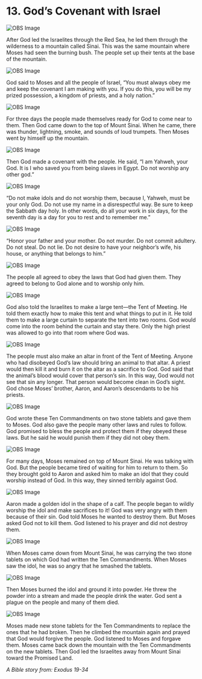 # 13. God’s Covenant with Israel

![OBS Image](https://cdn.door43.org/obs/jpg/360px/obs-en-13-01.jpg)

After God led the Israelites through the Red Sea, he led them through the wilderness to a mountain called Sinai. This was the same mountain where Moses had seen the burning bush. The people set up their tents at the base of the mountain.

![OBS Image](https://cdn.door43.org/obs/jpg/360px/obs-en-13-02.jpg)

God said to Moses and all the people of Israel, “You must always obey me and keep the covenant I am making with you. If you do this, you will be my prized possession, a kingdom of priests, and a holy nation.”

![OBS Image](https://cdn.door43.org/obs/jpg/360px/obs-en-13-03.jpg)

For three days the people made themselves ready for God to come near to them. Then God came down to the top of Mount Sinai. When he came, there was thunder, lightning, smoke, and sounds of loud trumpets. Then Moses went by himself up the mountain.

![OBS Image](https://cdn.door43.org/obs/jpg/360px/obs-en-13-04.jpg)

Then God made a covenant with the people. He said, “I am Yahweh, your God. It is I who saved you from being slaves in Egypt. Do not worship any other god.”

![OBS Image](https://cdn.door43.org/obs/jpg/360px/obs-en-13-05.jpg)

“Do not make idols and do not worship them, because I, Yahweh, must be your only God. Do not use my name in a disrespectful way. Be sure to keep the Sabbath day holy. In other words, do all your work in six days, for the seventh day is a day for you to rest and to remember me.”

![OBS Image](https://cdn.door43.org/obs/jpg/360px/obs-en-13-06.jpg)

“Honor your father and your mother. Do not murder. Do not commit adultery. Do not steal. Do not lie. Do not desire to have your neighbor’s wife, his house, or anything that belongs to him.”

![OBS Image](https://cdn.door43.org/obs/jpg/360px/obs-en-13-07.jpg)

The people all agreed to obey the laws that God had given them. They agreed to belong to God alone and to worship only him.

![OBS Image](https://cdn.door43.org/obs/jpg/360px/obs-en-13-08.jpg)

God also told the Israelites to make a large tent—the Tent of Meeting. He told them exactly how to make this tent and what things to put in it. He told them to make a large curtain to separate the tent into two rooms. God would come into the room behind the curtain and stay there. Only the high priest was allowed to go into that room where God was.

![OBS Image](https://cdn.door43.org/obs/jpg/360px/obs-en-13-09.jpg)

The people must also make an altar in front of the Tent of Meeting. Anyone who had disobeyed God’s law should bring an animal to that altar. A priest would then kill it and burn it on the altar as a sacrifice to God. God said that the animal’s blood would cover that person’s sin. In this way, God would not see that sin any longer. That person would become clean in God’s sight. God chose Moses’ brother, Aaron, and Aaron’s descendants to be his priests.

![OBS Image](https://cdn.door43.org/obs/jpg/360px/obs-en-13-10.jpg)

God wrote these Ten Commandments on two stone tablets and gave them to Moses. God also gave the people many other laws and rules to follow. God promised to bless the people and protect them if they obeyed these laws. But he said he would punish them if they did not obey them.

![OBS Image](https://cdn.door43.org/obs/jpg/360px/obs-en-13-11.jpg)

For many days, Moses remained on top of Mount Sinai. He was talking with God. But the people became tired of waiting for him to return to them. So they brought gold to Aaron and asked him to make an idol that they could worship instead of God. In this way, they sinned terribly against God.

![OBS Image](https://cdn.door43.org/obs/jpg/360px/obs-en-13-12.jpg)

Aaron made a golden idol in the shape of a calf. The people began to wildly worship the idol and make sacrifices to it! God was very angry with them because of their sin. God told Moses he wanted to destroy them. But Moses asked God not to kill them. God listened to his prayer and did not destroy them.

![OBS Image](https://cdn.door43.org/obs/jpg/360px/obs-en-13-13.jpg)

When Moses came down from Mount Sinai, he was carrying the two stone tablets on which God had written the Ten Commandments. When Moses saw the idol, he was so angry that he smashed the tablets.

![OBS Image](https://cdn.door43.org/obs/jpg/360px/obs-en-13-14.jpg)

Then Moses burned the idol and ground it into powder. He threw the powder into a stream and made the people drink the water. God sent a plague on the people and many of them died.

![OBS Image](https://cdn.door43.org/obs/jpg/360px/obs-en-13-15.jpg)

Moses made new stone tablets for the Ten Commandments to replace the ones that he had broken. Then he climbed the mountain again and prayed that God would forgive the people. God listened to Moses and forgave them. Moses came back down the mountain with the Ten Commandments on the new tablets. Then God led the Israelites away from Mount Sinai toward the Promised Land.

_A Bible story from: Exodus 19-34_
